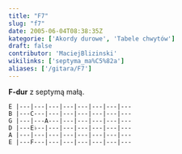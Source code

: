 ```yaml
---
title: "F7"
slug: "f7"
date: 2005-06-04T08:38:35Z
kategorie: ['Akordy durowe', 'Tabele chwytów']
draft: false
contributor: 'MaciejBlizinski'
wikilinks: ['septyma_ma%C5%82a']
aliases: ['/gitara/F7']
---
```

**F-dur** z septymą małą<!-- link nie odnosił się do niczego: 'F7' ('content/parked/tabele-chwytow/F7.md') links to 'septyma_mała' ('content/parked/tabele-chwytow/septyma_mała.md') and that does not exist -->.


```
E |---|---|---|---|---|---|---|---
B |---C---|---|---|---|---|---|---
G |---|---A---|---|---|---|---|---
D |---E♭--|---|---|---|---|---|---
A |---|---|---|---|---|---|---|---
E |---F---|---|---|---|---|---|---
```



